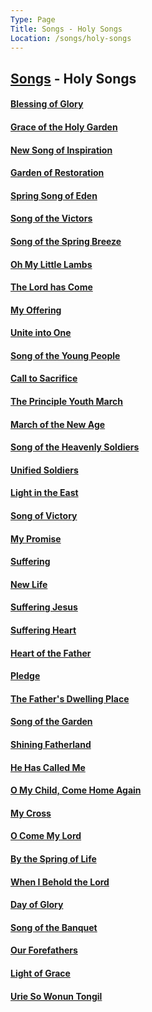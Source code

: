 ```yaml
---
Type: Page
Title: Songs - Holy Songs
Location: /songs/holy-songs
---
```


## [Songs](/songs) - Holy Songs
#### [Blessing of Glory](/songs/holy-songs/01_blessing-of-glory)
#### [Grace of the Holy Garden](/songs/holy-songs/02_grace-of-the-holy-garden)
#### [New Song of Inspiration](/songs/holy-songs/03_new-song-of-inspiration)
#### [Garden of Restoration](/songs/holy-songs/04_garden-of-restoration)
#### [Spring Song of Eden](/songs/holy-songs/05_spring-song-of-eden)
#### [Song of the Victors](/songs/holy-songs/06_song-of-the-victors)
#### [Song of the Spring Breeze](/songs/holy-songs/07_song-of-the-spring-breeze)
#### [Oh My Little Lambs](/songs/holy-songs/08_oh-my-little-lambs)
#### [The Lord has Come](/songs/holy-songs/09_the-lord-has-come)
#### [My Offering](/songs/holy-songs/10_my-offering)
#### [Unite into One](/songs/holy-songs/11_unite-into-one)
#### [Song of the Young People](/songs/holy-songs/12_song-of-the-young-people)
#### [Call to Sacrifice](/songs/holy-songs/13_call-to-sacrifice)
#### [The Principle Youth March](/songs/holy-songs/14_the-principle-youth-march)
#### [March of the New Age](/songs/holy-songs/15_march-of-the-new-age)
#### [Song of the Heavenly Soldiers](/songs/holy-songs/16_song-of-the-heavenly-soldiers)
#### [Unified Soldiers](/songs/holy-songs/17_unified-soldiers)
#### [Light in the East](/songs/holy-songs/18_light-in-the-east)
#### [Song of Victory](/songs/holy-songs/19_song-of-victory)
#### [My Promise](/songs/holy-songs/20_my-promise)
#### [Suffering](/songs/holy-songs/21a_suffering)
#### [New Life](/songs/holy-songs/21b_new-life)
#### [Suffering Jesus](/songs/holy-songs/22_suffering-jesus)
#### [Suffering Heart](/songs/holy-songs/23_suffering-heart)
#### [Heart of the Father](/songs/holy-songs/24_heart-of-the-father)
#### [Pledge](/songs/holy-songs/25_pledge)
#### [The Father's Dwelling Place](/songs/holy-songs/26_the-fathers-dwelling-place)
#### [Song of the Garden](/songs/holy-songs/27_song-of-the-garden)
#### [Shining Fatherland](/songs/holy-songs/28_shining-fatherland)
#### [He Has Called Me](/songs/holy-songs/29_he-has-called-me)
#### [O My Child, Come Home Again](/songs/holy-songs/30_o-my-child-come-home-again)
#### [My Cross](/songs/holy-songs/31_my-cross)
#### [O Come My Lord](/songs/holy-songs/32_o-come-my-lord)
#### [By the Spring of Life](/songs/holy-songs/33_by-the-spring-of-life)
#### [When I Behold the Lord](/songs/holy-songs/34_when-i-behold-the-lord)
#### [Day of Glory](/songs/holy-songs/35_day-of-glory)
#### [Song of the Banquet](/songs/holy-songs/36_song-of-the-banquet)
#### [Our Forefathers](/songs/holy-songs/37_our-forefathers)
#### [Light of Grace](/songs/holy-songs/38_light-of-grace)
#### [Urie So Wonun Tongil](/songs/holy-songs/40_urie-so-wonun-tongil)
